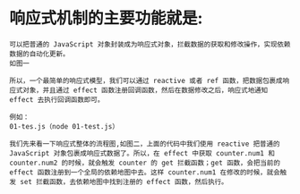 
# 响应式机制的主要功能就是:
    可以把普通的 JavaScript 对象封装成为响应式对象，拦截数据的获取和修改操作，实现依赖数据的自动化更新。
    如图一

    所以，一个最简单的响应式模型，我们可以通过 reactive 或者 ref 函数，把数据包裹成响应式对象，并且通过 effect 函数注册回调函数，然后在数据修改之后，响应式地通知 effect 去执行回调函数即可。

    例如：
    01-tes.js（node 01-test.js）

    我们先来看一下响应式整体的流程图,如图二，上面的代码中我们使用 reactive 把普通的 JavaScript 对象包裹成响应式数据了。所以，在 effect 中获取 counter.num1 和 counter.num2 的时候，就会触发 counter 的 get 拦截函数；get 函数，会把当前的 effect 函数注册到一个全局的依赖地图中去。这样 counter.num1 在修改的时候，就会触发 set 拦截函数，去依赖地图中找到注册的 effect 函数，然后执行。